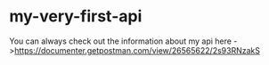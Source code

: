 # my-very-first-api

You can always check out the information about my api here ->https://documenter.getpostman.com/view/26565622/2s93RNzakS
